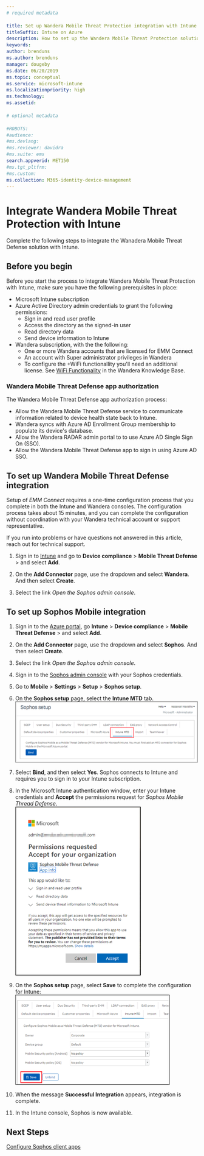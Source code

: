 ```yaml
---
# required metadata

title: Set up Wandera Mobile Threat Protection integration with Intune
titleSuffix: Intune on Azure
description: How to set up the Wandera Mobile Threat Protection solution with Microsoft Intune to control mobile device access to your corporate resources.
keywords:
author: brenduns
ms.author: brenduns
manager: dougeby
ms.date: 06/20/2019
ms.topic: conceptual
ms.service: microsoft-intune
ms.localizationpriority: high
ms.technology:
ms.assetid:  

# optional metadata

#ROBOTS:
#audience:
#ms.devlang:
#ms.reviewer: davidra
#ms.suite: ems
search.appverid: MET150
#ms.tgt_pltfrm:
#ms.custom:
ms.collection: M365-identity-device-management
---  
```


# Integrate Wandera Mobile Threat Protection with Intune  

Complete the following steps to integrate the Wanadera Mobile Threat Defense solution with Intune.  

## Before you begin  

Before you start the process to integrate Wandera Mobile Threat Protection with Intune, make sure you have the following prerequisites in place:
- Microsoft Intune subscription  
- Azure Active Directory admin credentials to grant the following permissions:  
  - Sign in and read user profile  
  - Access the directory as the signed-in user  
  - Read directory data  
  - Send device information to Intune  
- Wandera subscription, with the the following:
  - One or more Wandera accounts that are licensed for EMM Connect 
  - An account with Super administrator privileges in Wandera
  - To configure the +WiFi functionallity you'll need an additional license.  See [WiFi Functionality](https://wandera.force.com/Customer/s/article/ka1b0000000g5T7AAI?r=21&ui-comm-runtime-components-aura-components-siteforce-qb.Quarterback.validateRoute=1&ui-communities-components-aura-components-forceCommunity-controller.Headline.getInitData=1&ui-communities-components-aura-components-forceCommunity-seoAssistant.SeoAssistant.getSeoData=1&ui-force-components-controllers-recordGlobalValueProvider.RecordGvp.getRecord=1&ui-self-service-components-controller.ArticleTopicList.getTopics=1&ui-self-service-components-controller.ArticleView.getArticleHeaderDetail=1) in the Wandera Knowledge Base.



### Wandera Mobile Threat Defense app authorization  

The Wandera Mobile Threat Defense app authorization process:  
- Allow the Wandera Mobile Threat Defense service to communicate information related to device health state back to Intune.  
- Wandera syncs with Azure AD Enrollment Group membership to populate its device's database.  
- Allow the Wandera RADAR admin portal to to use Azure AD Single Sign On (SSO).  
- Allow the Wandera Mobile Threat Defense app to sign in using Azure AD SSO.  


## To set up Wandera Mobile Threat Defense integration
Setup of *EMM Connect* requires a one-time configuration process that you complete in both the Intune and Wandera consoles. The configuration process takes about 15 minutes, and you can complete the configuration without coordination with your Wandera technical account or support representative. 

If you run into problems or have questions not answered in this article, reach out for technical support. 

1. Sign in to [Intune](https://go.microsoft.com/fwlink/?linkid=2090973) and go to  **Device compliance** > **Mobile Threat Defense** > and select **Add**.  

2. On the **Add Connector** page, use the dropdown and select **Wandera**. And then select **Create**.  

3. Select the link *Open the Sophos admin console*.  









## To set up Sophos Mobile integration  

1. Sign in to the [Azure portal]( https://portal.azure.com/), go **Intune** > **Device compliance** > **Mobile Threat Defense** > and select **Add**.  
2. On the **Add Connector** page, use the dropdown and select **Sophos**. And then select **Create**.  
3. Select the link *Open the Sophos admin console*.  
4. Sign in to the [Sophos admin console](https://central.sophos.com/) with your Sophos credentials.  
5. Go to **Mobile** > **Settings** > **Setup** > **Sophos setup**.  
6. On the **Sophos setup** page, select the **Intune MTD** tab.  
   ![Sophos setup](./media/sophos-mtd-connector-integration/sophos-setup.png) 
 
7. Select **Bind**, and then select **Yes**. Sophos connects to Intune and requires you to sign in to your Intune subscription. 
8. In the Microsoft Intune authentication window, enter your Intune credentials and **Accept** the permissions request for *Sophos Mobile Thread Defense*.  
   ![Intune authentication](./media/sophos-mtd-connector-integration/intune-authentication.png)

9. On the **Sophos setup** page, select **Save** to complete the configuration for Intune:  
   ![Save Sophos setup](./media/sophos-mtd-connector-integration/save-sophos-configuration.png)  

1. When the message **Successful Integration** appears, integration is complete.  
1. In the Intune console, Sophos is now available.  


## Next Steps  
[Configure Sophos client apps](mtd-apps-ios-app-configuration-policy-add-assign.md)

